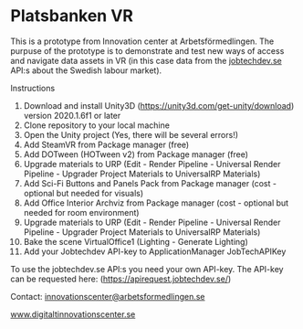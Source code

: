# Platsbanken VR

This is a prototype from Innovation center at Arbetsförmedlingen.
The purpuse of the prototype is to demonstrate and test new ways of access and navigate data assets in VR (in this case data from the [jobtechdev.se](https://jobtechdev.se/) API:s
about the Swedish labour market).

Instructions
1. Download and install Unity3D (https://unity3d.com/get-unity/download) version 2020.1.6f1 or later
2. Clone repository to your local machine
3. Open the Unity project
 (Yes, there will be several errors!)
4. Add SteamVR from Package manager (free)
5. Add DOTween (HOTween v2) from Package manager (free)
6. Upgrade materials to URP (Edit - Render Pipeline - Universal Render Pipeline - Upgrader Project Materials to UniversalRP Materials)
7. Add Sci-Fi Buttons and Panels Pack from Package manager (cost - optional but needed for visuals)
8. Add Office Interior Archviz from Package manager (cost - optional but needed for room environment)
9. Upgrade materials to URP (Edit - Render Pipeline - Universal Render Pipeline - Upgrader Project Materials to UniversalRP Materials)
10. Bake the scene VirtualOffice1 (Lighting - Generate Lighting)
11. Add your Jobtechdev API-key to ApplicationManager JobTechAPIKey

To use the jobtechdev.se API:s you need your own API-key. The API-key can be requested here: (https://apirequest.jobtechdev.se/)

Contact: innovationscenter@arbetsformedlingen.se

www.digitaltinnovationscenter.se

